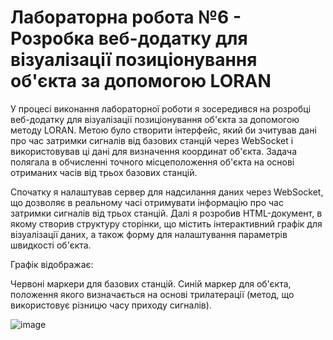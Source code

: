 # Лабораторна робота №6 - Розробка веб-додатку для візуалізації позиціонування об'єкта за допомогою LORAN

У процесі виконання лабораторної роботи я зосередився на розробці веб-додатку для візуалізації позиціонування об'єкта за допомогою методу LORAN. Метою було створити інтерфейс, який би зчитував дані про час затримки сигналів від базових станцій через WebSocket і використовував ці дані для визначення координат об'єкта. Задача полягала в обчисленні точного місцеположення об'єкта на основі отриманих часів від трьох базових станцій.

Спочатку я налаштував сервер для надсилання даних через WebSocket, що дозволяє в реальному часі отримувати інформацію про час затримки сигналів від трьох станцій. Далі я розробив HTML-документ, в якому створив структуру сторінки, що містить інтерактивний графік для візуалізації даних, а також форму для налаштування параметрів швидкості об'єкта.

Графік відображає:

Червоні маркери для базових станцій.
Синій маркер для об'єкта, положення якого визначається на основі трилатерації (метод, що використовує різницю часу приходу сигналів).

![image](https://github.com/user-attachments/assets/508ed9e4-d332-41ac-aab4-cd677890e613)
